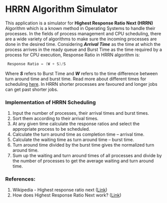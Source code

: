 # HRRN Algorithm Simulator
This application is a simulator for **Highest Response Ratio Next (HRRN)** Algorithm which is a known method in Operating Systems to handle their processes.  In the fields of process management and CPU scheduling, there are a wide variety of algorithms to make sure the incoming processes are done in the desired time.
Considering ***Arrival Time*** as the time at which the process arrives in the ready queue and Burst Time as the time required by a process for CPU execution, Response Ratio in HRRN algorithm is:

```csharp
 Response Ratio = (W + S)/S
```

Where ***S*** refers to Burst Time and ***W*** refers to the time difference between turn around time and burst time. Read more about different times for scheduling [here](https://www.geeksforgeeks.org/gate-notes-operating-system-process-scheduling/ "here").
In HRRN shorter processes are favoured and longer jobs can get past shorter jobs.

### Implementation of HRRN Scheduling
1. Input the number of processes, their arrival times and burst times.
2. Sort them according to their arrival times.
3. At any given time calculate the response ratios and select the appropriate process to be scheduled.
4. Calculate the turn around time as completion time – arrival time.
5. Calculate the waiting time as turn around time – burst time.
6. Turn around time divided by the burst time gives the normalized turn around time.
7. Sum up the waiting and turn around times of all processes and divide by the number of processes to get the average waiting and turn around time.

### References:
1.  Wikipedia - Highest response ratio next ([Link](https://en.wikipedia.org/wiki/Highest_response_ratio_next "Link"))
2.  How does Highest Response Ratio Next work? ([Link](https://www.quora.com/How-does-Highest-Response-Ratio-Next-work-as-a-process-scheduling-algorithm-in-operating-systems "Link"))
